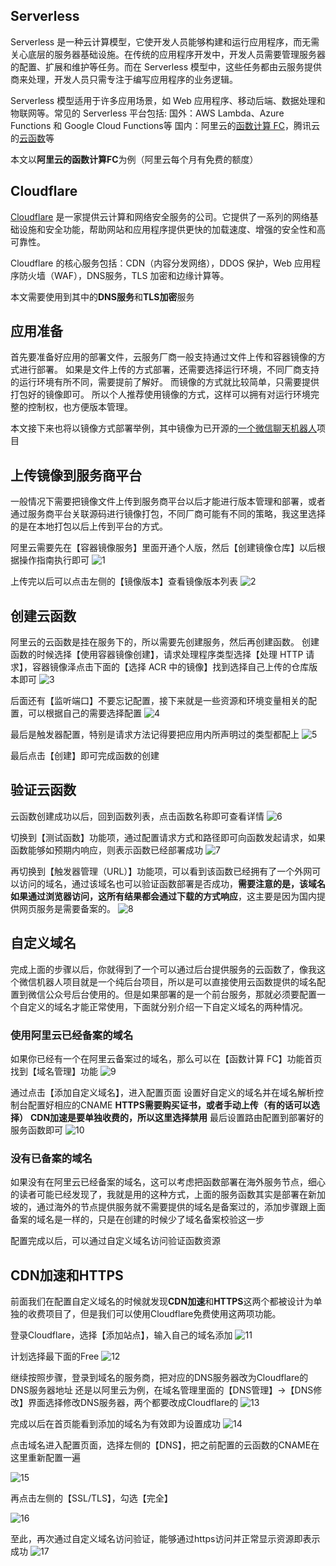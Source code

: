 ## Serverless

Serverless 是一种云计算模型，它使开发人员能够构建和运行应用程序，而无需关心底层的服务器基础设施。在传统的应用程序开发中，开发人员需要管理服务器的配置、扩展和维护等任务。而在 Serverless 模型中，这些任务都由云服务提供商来处理，开发人员只需专注于编写应用程序的业务逻辑。

Serverless 模型适用于许多应用场景，如 Web 应用程序、移动后端、数据处理和物联网等。常见的 Serverless 平台包括:
国外：AWS Lambda、Azure Functions 和 Google Cloud Functions等
国内：阿里云的[函数计算 FC](https://www.aliyun.com/product/fc)，腾讯云的[云函数](https://cloud.tencent.com/product/scf)等

本文以**阿里云的函数计算FC**为例（阿里云每个月有免费的额度）

## Cloudflare

[Cloudflare](https://www.cloudflare-cn.com/) 是一家提供云计算和网络安全服务的公司。它提供了一系列的网络基础设施和安全功能，帮助网站和应用程序提供更快的加载速度、增强的安全性和高可靠性。

Cloudflare 的核心服务包括：CDN（内容分发网络），DDOS 保护，Web 应用程序防火墙（WAF），DNS服务，TLS 加密和边缘计算等。

本文需要使用到其中的**DNS服务**和**TLS加密**服务

## 应用准备

首先要准备好应用的部署文件，云服务厂商一般支持通过文件上传和容器镜像的方式进行部署。
如果是文件上传的方式部署，还需要选择运行环境，不同厂商支持的运行环境有所不同，需要提前了解好。
而镜像的方式就比较简单，只需要提供打包好的镜像即可。
所以个人推荐使用镜像的方式，这样可以拥有对运行环境完整的控制权，也方便版本管理。

本文接下来也将以镜像方式部署举例，其中镜像为已开源的[一个微信聊天机器人](https://github.com/MartinDai/weChatRobot-go)项目

## 上传镜像到服务商平台

一般情况下需要把镜像文件上传到服务商平台以后才能进行版本管理和部署，或者通过服务商平台关联源码进行镜像打包，不同厂商可能有不同的策略，我这里选择的是在本地打包以后上传到平台的方式。

阿里云需要先在【容器镜像服务】里面开通个人版，然后【创建镜像仓库】以后根据操作指南执行即可
![1](../../resources/images/other/serverless-with-cloudflare-support-https/1.png)

上传完以后可以点击左侧的【镜像版本】查看镜像版本列表
![2](https://raw.githubusercontent.com/MartinDai/Blog/master/resources/images/other/serverless-with-cloudflare-support-https/2.png)

## 创建云函数

阿里云的云函数是挂在服务下的，所以需要先创建服务，然后再创建函数。
创建函数的时候选择【使用容器镜像创建】，请求处理程序类型选择【处理 HTTP 请求】，容器镜像泽点击下面的【选择 ACR 中的镜像】找到选择自己上传的仓库版本即可
![3](https://raw.githubusercontent.com/MartinDai/Blog/master/resources/images/other/serverless-with-cloudflare-support-https/3.png)

后面还有【监听端口】不要忘记配置，接下来就是一些资源和环境变量相关的配置，可以根据自己的需要选择配置
![4](https://raw.githubusercontent.com/MartinDai/Blog/master/resources/images/other/serverless-with-cloudflare-support-https/4.png)

最后是触发器配置，特别是请求方法记得要把应用内所声明过的类型都配上
![5](https://raw.githubusercontent.com/MartinDai/Blog/master/resources/images/other/serverless-with-cloudflare-support-https/5.png)

最后点击【创建】即可完成函数的创建

## 验证云函数

云函数创建成功以后，回到函数列表，点击函数名称即可查看详情
![6](https://raw.githubusercontent.com/MartinDai/Blog/master/resources/images/other/serverless-with-cloudflare-support-https/6.png)

切换到【测试函数】功能项，通过配置请求方式和路径即可向函数发起请求，如果函数能够如预期内响应，则表示函数已经部署成功
![7](https://raw.githubusercontent.com/MartinDai/Blog/master/resources/images/other/serverless-with-cloudflare-support-https/7.png)

再切换到【触发器管理（URL）】功能项，可以看到该函数已经拥有了一个外网可以访问的域名，通过该域名也可以验证函数部署是否成功，**需要注意的是，该域名如果通过浏览器访问，这所有结果都会通过下载的方式响应**，这主要是因为国内提供网页服务是需要备案的。
![8](https://raw.githubusercontent.com/MartinDai/Blog/master/resources/images/other/serverless-with-cloudflare-support-https/8.png)

## 自定义域名

完成上面的步骤以后，你就得到了一个可以通过后台提供服务的云函数了，像我这个微信机器人项目就是一个纯后台项目，所以是可以直接使用云函数提供的域名配置到微信公众号后台使用的。但是如果部署的是一个前台服务，那就必须要配置一个自定义的域名才能正常使用，下面就分别介绍一下自定义域名的两种情况。

### 使用阿里云已经备案的域名

如果你已经有一个在阿里云备案过的域名，那么可以在【函数计算 FC】功能首页找到【域名管理】功能
![9](https://raw.githubusercontent.com/MartinDai/Blog/master/resources/images/other/serverless-with-cloudflare-support-https/9.png)

通过点击【添加自定义域名】，进入配置页面
设置好自定义的域名并在域名解析控制台配置好相应的CNAME
**HTTPS需要购买证书，或者手动上传（有的话可以选择）**
**CDN加速是要单独收费的，所以这里选择禁用**
最后设置路由配置到部署好的服务函数即可
![10](https://raw.githubusercontent.com/MartinDai/Blog/master/resources/images/other/serverless-with-cloudflare-support-https/10.png)

### 没有已备案的域名

如果没有在阿里云已经备案的域名，这可以考虑把函数部署在海外服务节点，细心的读者可能已经发现了，我就是用的这种方式，上面的服务函数其实是部署在新加坡的，通过海外的节点提供服务就不需要提供的域名是备案过的，添加步骤跟上面备案的域名是一样的，只是在创建的时候少了域名备案校验这一步

配置完成以后，可以通过自定义域名访问验证函数资源

## CDN加速和HTTPS

前面我们在配置自定义域名的时候就发现**CDN加速**和**HTTPS**这两个都被设计为单独的收费项目了，但是我们可以使用Cloudflare免费使用这两项功能。

登录Cloudflare，选择【添加站点】，输入自己的域名添加
![11](https://raw.githubusercontent.com/MartinDai/Blog/master/resources/images/other/serverless-with-cloudflare-support-https/11.png)

计划选择最下面的Free
![12](https://raw.githubusercontent.com/MartinDai/Blog/master/resources/images/other/serverless-with-cloudflare-support-https/12.png)

继续按照步骤，登录到域名的服务商，把对应的DNS服务器改为Cloudflare的DNS服务器地址
还是以阿里云为例，在域名管理里面的【DNS管理】->【DNS修改】界面选择修改DNS服务器，两个都要改成Cloudflare的
![13](https://raw.githubusercontent.com/MartinDai/Blog/master/resources/images/other/serverless-with-cloudflare-support-https/13.png)

完成以后在首页能看到添加的域名为有效即为设置成功
![14](https://raw.githubusercontent.com/MartinDai/Blog/master/resources/images/other/serverless-with-cloudflare-support-https/14.png)

点击域名进入配置页面，选择左侧的【DNS】，把之前配置的云函数的CNAME在这里重新配置一遍

![15](https://raw.githubusercontent.com/MartinDai/Blog/master/resources/images/other/serverless-with-cloudflare-support-https/15.png)

再点击左侧的【SSL/TLS】，勾选【完全】

![16](https://raw.githubusercontent.com/MartinDai/Blog/master/resources/images/other/serverless-with-cloudflare-support-https/16.png)

至此，再次通过自定义域名访问验证，能够通过https访问并正常显示资源即表示成功
![17](https://raw.githubusercontent.com/MartinDai/Blog/master/resources/images/other/serverless-with-cloudflare-support-https/17.png)
